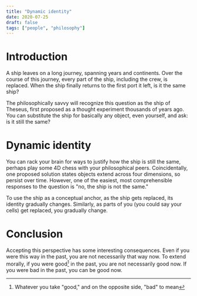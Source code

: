 ```yaml
---
title: "Dynamic identity"
date: 2020-07-25
draft: false
tags: ["people", "philosophy"]
---
```

# Introduction
A ship leaves on a long journey, spanning years and continents. Over the course of this journey, every part of the ship, including the crew, is replaced. When the ship finally returns to the first port it left, is it the same ship?

The philosophically savvy will recognize this question as the ship of Theseus, first proposed as a thought experiment thousands of years ago. You can substitute the ship for basically any object, even yourself, and ask: is it still the same?
# Dynamic identity
You can rack your brain for ways to justify how the ship is still the same, perhaps play some 4D chess with your philosophical peers. Coincidentally, one proposed solution states objects extend across four dimensions, so persist over time. However, one of the easiest, most comprehensible responses to the question is "no, the ship is not the same."

To use the ship as a conceptual anchor, as the ship gets replaced, its identity gradually changes. Similarly, as parts of you (you could say your cells) get replaced, you gradually change. 
# Conclusion
Accepting this perspective has some interesting consequences. Even if you were this way in the past, you are not necessarily that way now. To extend morally, if you were good[^1] in the past, you are not necessarily good now. If you were bad in the past, you can be good now.
[^1]: Whatever you take "good," and on the opposite side, "bad" to mean
